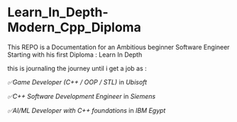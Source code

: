 # Learn_In_Depth-Modern_Cpp_Diploma

This REPO is a Documentation for an Ambitious beginner Software Engineer Starting with his first Diploma : Learn In Depth 


this is journaling the journey until i get a job as :

*✅Game Developer (C++ / OOP / STL)* in *Ubisoft*

*✅C++ Software Development Engineer* in *Siemens*

*✅AI/ML Developer with C++ foundations* in *IBM Egypt*

